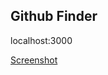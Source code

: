 ## Github Finder

localhost:3000

[Screenshot](https://github.com/jason-kha/github-finder/githubfinder.png?raw=true)
